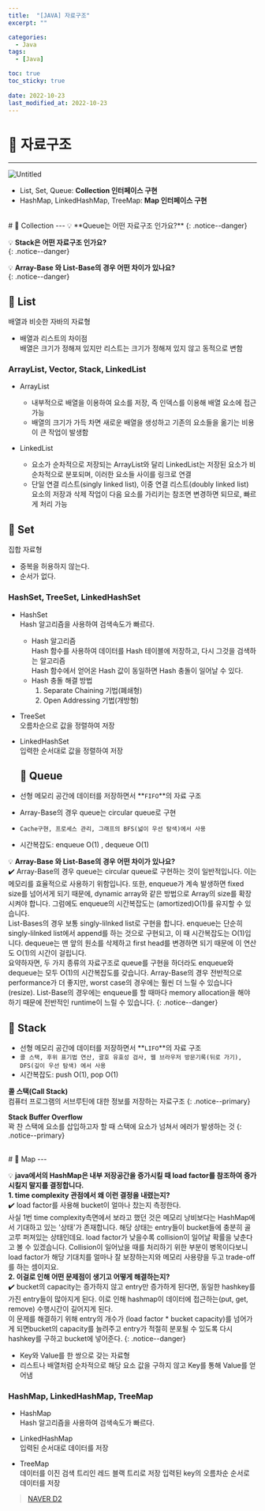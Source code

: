 ```yaml
---
title:  "[JAVA] 자료구조"
excerpt: "" 

categories:
  - Java
tags:
  - [Java]

toc: true
toc_sticky: true
 
date: 2022-10-23
last_modified_at: 2022-10-23
---
```


# 🚀 자료구조
---
![Untitled](https://user-images.githubusercontent.com/85219306/200367197-47cd6a05-b669-4708-838f-a4546753a02e.png)

- List, Set, Queue: **Collection 인터페이스 구현**
- HashMap, LinkedHashMap, TreeMap: **Map 인터페이스 구현**

<br>
# 🚀 Collection
---
💡 **Queue는 어떤 자료구조 인가요?**
{: .notice--danger}

💡 **Stack은 어떤 자료구조 인가요?**   
{: .notice--danger}

💡 **Array-Base 와 List-Base의 경우 어떤 차이가 있나요?**   
{: .notice--danger}

## 📝 List
배열과 비슷한 자바의 자료형
- 배열과 리스트의 차이점  
  배열은 크기가 정해져 있지만 리스트는 크기가 정해져 있지 않고 동적으로 변함

### ArrayList, Vector, Stack, LinkedList
- ArrayList
    - 내부적으로 배열을 이용하여 요소를 저장, 즉 인덱스를 이용해 배열 요소에 접근 가능
    - 배열의 크기가 가득 차면 새로운 배열을 생성하고 기존의 요소들을 옮기는 비용이 큰 작업이 발생함
    
- LinkedList
    - 요소가 순차적으로 저장되는 ArrayList와 달리 LinkedList는 저장된 요소가 비순차적으로 분포되며, 이러한 요소들 사이를 링크로 연결
    - 단일 연결 리스트(singly linked list), 이중 연결 리스트(doubly linked list)  
      요소의 저장과 삭제 작업이 다음 요소를 가리키는 참조면 변경하면 되므로, 빠르게 처리 가능

## 📝 Set
집합 자료형
- 중복을 허용하지 않는다.
- 순서가 없다.

### HashSet, TreeSet, LinkedHashSet
- HashSet  
  Hash 알고리즘을 사용하여 검색속도가 빠르다.
    - Hash 알고리즘  
      Hash 함수를 사용하여 데이터를 Hash 테이블에 저장하고, 다시 그것을 검색하는 알고리즘  
      Hash 함수에서 얻어온 Hash 값이 동일하면 Hash 충돌이 일어날 수 있다.
    - Hash 충돌 해결 방법  
      1) Separate Chaining 기법(폐쇄형)  
      2) Open Addressing 기법(개방형)
            
- TreeSet  
  오름차순으로 값을 정렬하여 저장
    
- LinkedHashSet  
  입력한 순서대로 값을 정렬하여 저장

  ## 📝 Queue
- 선형 메모리 공간에 데이터를 저장하면서 **`FIFO`**의 자료 구조
- Array-Base의 경우 queue는 circular queue로 구현
- `Cache구현, 프로세스 관리, 그래프의 BFS(넓이 우선 탐색)에서 사용`
- 시간복잡도: enqueue O(1) , dequeue O(1)

💡 **Array-Base 와 List-Base의 경우 어떤 차이가 있나요?**  
✔️ Array-Base의 경우 queue는 circular queue로 구현하는 것이 일반적입니다. 이는 메모리를 효율적으로 사용하기 위함입니다. 또한, enqueue가 계속 발생하면 fixed size를 넘어서게 되기 때문에, dynamic array와 같은 방법으로 Array의 size를 확장시켜야 합니다. 그럼에도 enqueue의 시간복잡도는 (amortized)O(1)를 유지할 수 있습니다.  
List-Bases의 경우 보통 singly-lilnked list로 구현을 합니다. enqueue는 단순히 singly-lilnked list에서 append를 하는 것으로 구현되고, 이 때 시간복잡도는 O(1)입니다. dequeue는 맨 앞의 원소를 삭제하고 first head를 변경하면 되기 때문에 이 연산도 O(1)의 시간이 걸립니다.  
요약하자면, 두 가지 종류의 자료구조로 queue를 구현을 하더라도 enqueue와 dequeue는 모두 O(1)의 시간복잡도를 갖습니다. Array-Base의 경우 전반적으로 performance가 더 좋지만, worst case의 경우에는 훨씬 더 느릴 수 있습니다(resize). List-Base의 경우에는 enqueue를 할 때마다 memory allocation을 해야 하기 때문에 전반적인 runtime이 느릴 수 있습니다.
{: .notice--danger}

## 📝 Stack
- 선형 메모리 공간에 데이터를 저장하면서 **`LIFO`**의 자료 구조
- `콜 스택, 후위 표기법 연산, 괄호 유효성 검사, 웹 브라우저 방문기록(뒤로 가기), DFS(깊이 우선 탐색) 에서 사용`
- 시간복잡도: push O(1), pop O(1)

**콜 스택(Call Stack)**  
컴퓨터 프로그램의 서브루틴에 대한 정보를 저장하는 자료구조
{: .notice--primary}

**Stack Buffer Overflow**  
꽉 찬 스택에 요소를 삽입하고자 할 때 스택에 요소가 넘쳐서 에러가 발생하는 것
{: .notice--primary}

<br>
# 🚀 Map
---

💡 **java에서의 HashMap은 내부 저장공간을 증가시킬 때 load factor를 참조하여 증가시킬지 말지를 결정합니다.**  
**1. time complexity 관점에서 왜 이런 결정을 내렸는지?**  
✔️ load factor를 사용해 bucket이 얼마나 찼는지 측정한다.  
사실 1번 time complexity측면에서 보라고 했던 것은 메모리 낭비보다는 HashMap에서 기대하고 있는 '상태'가 존재합니다. 해당 상태는 entry들이 bucket들에 충분히 골고루 퍼져있는 상태인데요. load factor가 낮을수록 collision이 일어날 확률을 낮춘다고 볼 수 있겠습니다. Collision이 일어났을 때를 처리하기 위한 부분이 병목이다보니 load factor가 해당 기대치를 얼마나 잘 보장하는지와 메모리 사용량을 두고 trade-off를 하는 셈이지요.  
**2. 이걸로 인해 어떤 문제점이 생기고 어떻게 해결하는지?**  
✔️ bucket의 capacity는 증가하지 않고 entry만 증가하게 된다면, 동일한 hashkey를 가진 entry들이 많아지게 된다. 이로 인해 hashmap이 데이터에 접근하는(put, get, remove) 수행시간이 길어지게 된다.  
이 문제를 해결하기 위해 entry의 개수가 (load factor * bucket capacity)를 넘어가게 되면bucket의 capacity를 늘려주고 entry가 적절히 분포될 수 있도록 다시 hashkey를 구하고 bucket에 넣어준다.
{: .notice--danger}

- Key와 Value를 한 쌍으로 갖는 자료형
- 리스트나 배열처럼 순차적으로 해당 요소 값을 구하지 않고 Key를 통해 Value를 얻어냄

### HashMap, LinkedHashMap, TreeMap
- HashMap  
  Hash 알고리즘을 사용하여 검색속도가 빠르다.
    
- LinkedHashMap  
  입력된 순서대로 데이터를 저장
    
- TreeMap  
  데이터를 이진 검색 트리인 레드 블랙 트리로 저장
  입력된 key의 오름차순 순서로 데이터를 저장

> [NAVER D2](https://d2.naver.com/helloworld/831311)